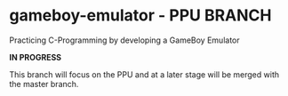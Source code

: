 # gameboy-emulator - PPU BRANCH
Practicing C-Programming by developing a GameBoy Emulator

**IN PROGRESS**

This branch will focus on the PPU and at a later stage will be merged with the master branch.

